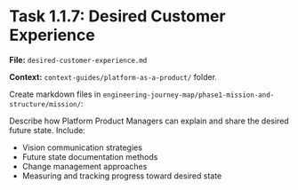 # Task 1.1.7: Desired Customer Experience

**File:** `desired-customer-experience.md`

**Context:** `context-guides/platform-as-a-product/` folder.

Create markdown files in `engineering-journey-map/phase1-mission-and-structure/mission/`:

Describe how Platform Product Managers can explain and share the desired future state. Include:
- Vision communication strategies
- Future state documentation methods
- Change management approaches
- Measuring and tracking progress toward desired state